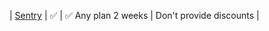| [Sentry](https://sentry.io/pricing?ref=unly-nrn) | :white_check_mark: | :white_check_mark: Any plan 2 weeks | Don't provide discounts |
